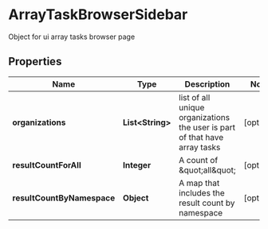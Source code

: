 

# ArrayTaskBrowserSidebar

Object for ui array tasks browser page

## Properties

| Name | Type | Description | Notes |
|------------ | ------------- | ------------- | -------------|
|**organizations** | **List&lt;String&gt;** | list of all unique organizations the user is part of that have array tasks |  [optional] |
|**resultCountForAll** | **Integer** | A count of \&quot;all\&quot; |  [optional] |
|**resultCountByNamespace** | **Object** | A map that includes the result count by namespace |  [optional] |



